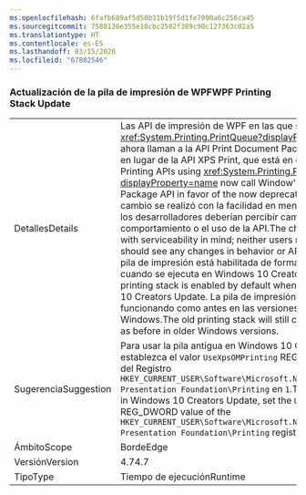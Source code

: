 ```yaml
---
ms.openlocfilehash: 6fafb689af5d50b31b19f5d1fe7090a6c256ca45
ms.sourcegitcommit: 7588136e355e10cbc2582f389c90c127363c02a5
ms.translationtype: HT
ms.contentlocale: es-ES
ms.lasthandoff: 03/15/2020
ms.locfileid: "67802546"
---
```

### <a name="wpf-printing-stack-update"></a><span data-ttu-id="9f2d3-101">Actualización de la pila de impresión de WPF</span><span class="sxs-lookup"><span data-stu-id="9f2d3-101">WPF Printing Stack Update</span></span>

|   |   |
|---|---|
|<span data-ttu-id="9f2d3-102">Detalles</span><span class="sxs-lookup"><span data-stu-id="9f2d3-102">Details</span></span>|<span data-ttu-id="9f2d3-103">Las API de impresión de WPF en las que se usa <xref:System.Printing.PrintQueue?displayProperty=name> ahora llaman a la API Print Document Package de Windows en lugar de la API XPS Print, que está en desuso.</span><span class="sxs-lookup"><span data-stu-id="9f2d3-103">WPF's Printing APIs using <xref:System.Printing.PrintQueue?displayProperty=name> now call Window's Print Document Package API in favor of the now deprecated XPS Print API.</span></span> <span data-ttu-id="9f2d3-104">El cambio se realizó con la facilidad en mente; ni los usuarios ni los desarrolladores deberían percibir cambios en el comportamiento o el uso de la API.</span><span class="sxs-lookup"><span data-stu-id="9f2d3-104">The change was made with serviceability in mind; neither users nor developers should see any changes in behavior or API usage.</span></span> <span data-ttu-id="9f2d3-105">La nueva pila de impresión está habilitada de forma predeterminada cuando se ejecuta en Windows 10 Creators Update.</span><span class="sxs-lookup"><span data-stu-id="9f2d3-105">The new printing stack is enabled by default when running in Windows 10 Creators Update.</span></span> <span data-ttu-id="9f2d3-106">La pila de impresión antigua seguirá funcionando como antes en las versiones anteriores de Windows.</span><span class="sxs-lookup"><span data-stu-id="9f2d3-106">The old printing stack will still continue to work just as before in older Windows versions.</span></span>|
|<span data-ttu-id="9f2d3-107">Sugerencia</span><span class="sxs-lookup"><span data-stu-id="9f2d3-107">Suggestion</span></span>|<span data-ttu-id="9f2d3-108">Para usar la pila antigua en Windows 10 Creators Update, establezca el valor <code>UseXpsOMPrinting</code> REG_DWORD de la clave del Registro <code>HKEY_CURRENT_USER\Software\Microsoft\.NETFramework\Windows Presentation Foundation\Printing</code> en <code>1</code>.</span><span class="sxs-lookup"><span data-stu-id="9f2d3-108">To use the old stack in Windows 10 Creators Update, set the <code>UseXpsOMPrinting</code> REG_DWORD value of the <code>HKEY_CURRENT_USER\Software\Microsoft\.NETFramework\Windows Presentation Foundation\Printing</code> registry key to <code>1</code>.</span></span>|
|<span data-ttu-id="9f2d3-109">Ámbito</span><span class="sxs-lookup"><span data-stu-id="9f2d3-109">Scope</span></span>|<span data-ttu-id="9f2d3-110">Borde</span><span class="sxs-lookup"><span data-stu-id="9f2d3-110">Edge</span></span>|
|<span data-ttu-id="9f2d3-111">Versión</span><span class="sxs-lookup"><span data-stu-id="9f2d3-111">Version</span></span>|<span data-ttu-id="9f2d3-112">4.7</span><span class="sxs-lookup"><span data-stu-id="9f2d3-112">4.7</span></span>|
|<span data-ttu-id="9f2d3-113">Tipo</span><span class="sxs-lookup"><span data-stu-id="9f2d3-113">Type</span></span>|<span data-ttu-id="9f2d3-114">Tiempo de ejecución</span><span class="sxs-lookup"><span data-stu-id="9f2d3-114">Runtime</span></span>|
